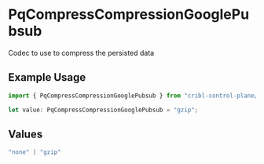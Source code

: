 # PqCompressCompressionGooglePubsub

Codec to use to compress the persisted data

## Example Usage

```typescript
import { PqCompressCompressionGooglePubsub } from "cribl-control-plane/models/operations";

let value: PqCompressCompressionGooglePubsub = "gzip";
```

## Values

```typescript
"none" | "gzip"
```